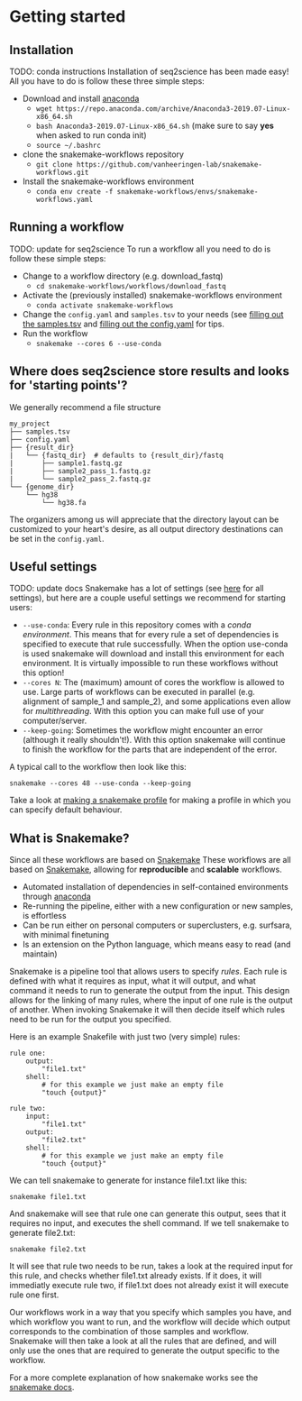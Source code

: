 # Getting started
## Installation
TODO: conda instructions
Installation of seq2science has been made easy! All you have to do is follow these three simple steps:
- Download and install [anaconda](https://www.anaconda.com/)
  - `wget https://repo.anaconda.com/archive/Anaconda3-2019.07-Linux-x86_64.sh`
  - `bash Anaconda3-2019.07-Linux-x86_64.sh` (make sure to say **yes** when asked to run conda init)
  - `source ~/.bashrc`
- clone the snakemake-workflows repository 
  - `git clone https://github.com/vanheeringen-lab/snakemake-workflows.git`
- Install the snakemake-workflows environment 
  - `conda env create -f snakemake-workflows/envs/snakemake-workflows.yaml`

## Running a workflow
TODO: update for seq2science
To run a workflow all you need to do is follow these simple steps:
- Change to a workflow directory (e.g. download_fastq)
  - `cd snakemake-workflows/workflows/download_fastq`
- Activate the (previously installed) snakemake-workflows environment 
  - `conda activate snakemake-workflows`
- Change the `config.yaml` and `samples.tsv` to your needs (see [filling out the samples.tsv](https://github.com/vanheeringen-lab/snakemake-workflows/wiki/1.1-Filling-out-the-samples.tsv) and [filling out the config.yaml](https://github.com/vanheeringen-lab/snakemake-workflows/wiki/1.2-filling-out-the-config.yaml) for tips.
- Run the workflow
  - `snakemake --cores 6 --use-conda`

## Where does seq2science store results and looks for 'starting points'?
We generally recommend a file structure

```
my_project
├── samples.tsv
├── config.yaml
├── {result_dir}
|   └── {fastq_dir}  # defaults to {result_dir}/fastq
|       ├── sample1.fastq.gz
|       ├── sample2_pass_1.fastq.gz
|       └── sample2_pass_2.fastq.gz
└── {genome_dir}
    └── hg38
        └── hg38.fa
```

The organizers among us will appreciate that the directory layout can be customized to your heart's desire, as all output directory destinations can be set in the `config.yaml`. 

## Useful settings
TODO: update docs
Snakemake has a lot of settings (see [here](https://snakemake.readthedocs.io/en/stable/executable.html#all-options) for all settings), but here are a couple useful settings we recommend for starting users:
- `--use-conda`: Every rule in this repository comes with a *conda environment*. This means that for every rule a set of dependencies is specified to execute that rule successfully. When the option use-conda is used snakemake will download and install this environment for each environment. It is virtually impossible to run these workflows without this option!
- `--cores N`: The (maximum) amount of cores the workflow is allowed to use. Large parts of workflows can be executed in parallel (e.g. alignment of sample_1 and sample_2), and some applications even allow for *multithreading*. With this option you can make full use of your computer/server.
- `--keep-going`: Sometimes the workflow might encounter an error (although it really shouldn't!). With this option snakemake will continue to finish the workflow for the parts that are independent of the error.   


A typical call to the workflow then look like this:

`snakemake --cores 48 --use-conda --keep-going`

Take a look at [making a snakemake profile](https://github.com/vanheeringen-lab/snakemake-workflows/wiki/1.3-Making-a-snakemake-profile) for making a profile in which you can specify default behaviour.


## What is Snakemake?
Since all these workflows are based on [Snakemake](https://snakemake.readthedocs.io/en/stable/)
These workflows are all based on [Snakemake](https://snakemake.readthedocs.io/en/stable/), allowing for **reproducible** and **scalable** workflows.
* Automated installation of dependencies in self-contained environments through [anaconda](https://www.anaconda.com/)
* Re-running the pipeline, either with a new configuration or new samples, is effortless
* Can be run either on personal computers or superclusters, e.g. surfsara, with minimal finetuning
* Is an extension on the Python language, which means easy to read (and maintain)



Snakemake is a pipeline tool that allows users to specify *rules*. Each rule is defined with what it requires as input, what it will output, and what command it needs to run to generate the output from the input. This design allows for the linking of many rules, where the input of one rule is the output of another. When invoking Snakemake it will then decide itself which rules need to be run for the output you specified. 

Here is an example Snakefile with just two (very simple) rules:
```
rule one:
    output: 
        "file1.txt"
    shell:
        # for this example we just make an empty file
        "touch {output}"

rule two:
    input:
        "file1.txt"
    output: 
        "file2.txt"
    shell:
        # for this example we just make an empty file
        "touch {output}"
```

We can tell snakemake to generate for instance file1.txt like this:

`snakemake file1.txt`

And snakemake will see that rule one can generate this output, sees that it requires no input, and executes the shell command. If we tell snakemake to generate file2.txt:

`snakemake file2.txt`

It will see that rule two needs to be run, takes a look at the required input for this rule, and checks whether file1.txt already exists. If it does, it will immediatly execute rule two, if file1.txt does not already exist it will execute rule one first.

Our workflows work in a way that you specify which samples you have, and which workflow you want to run, and the workflow will decide which output corresponds to the combination of those samples and workflow. Snakemake will then take a look at all the rules that are defined, and will only use the ones that are required to generate the output specific to the workflow.

For a more complete explanation of how snakemake works see the [snakemake docs](https://snakemake.readthedocs.io/).
